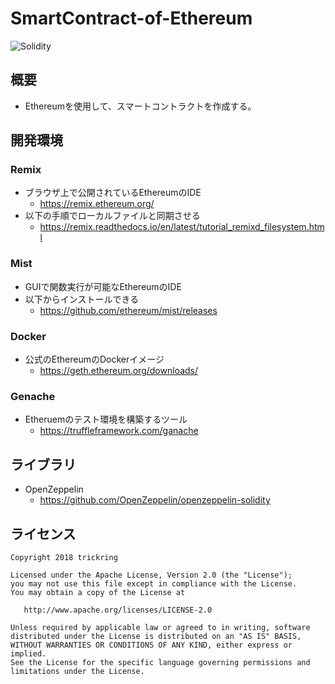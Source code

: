 # SmartContract-of-Ethereum

![Solidity](https://img.shields.io/badge/Solidity-0.4.18-blue.svg)

## 概要

* Ethereumを使用して、スマートコントラクトを作成する。

## 開発環境

### Remix

* ブラウザ上で公開されているEthereumのIDE
    * https://remix.ethereum.org/
* 以下の手順でローカルファイルと同期させる
    * https://remix.readthedocs.io/en/latest/tutorial_remixd_filesystem.html

### Mist

* GUIで関数実行が可能なEthereumのIDE
* 以下からインストールできる
    * https://github.com/ethereum/mist/releases
    
### Docker

* 公式のEthereumのDockerイメージ
    * https://geth.ethereum.org/downloads/
    
### Genache

* Etheruemのテスト環境を構築するツール
    * https://truffleframework.com/ganache
    
## ライブラリ
    
* OpenZeppelin
    * https://github.com/OpenZeppelin/openzeppelin-solidity

## ライセンス

```
Copyright 2018 trickring

Licensed under the Apache License, Version 2.0 (the "License");
you may not use this file except in compliance with the License.
You may obtain a copy of the License at

   http://www.apache.org/licenses/LICENSE-2.0

Unless required by applicable law or agreed to in writing, software
distributed under the License is distributed on an "AS IS" BASIS,
WITHOUT WARRANTIES OR CONDITIONS OF ANY KIND, either express or implied.
See the License for the specific language governing permissions and
limitations under the License.
```
